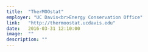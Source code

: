```yaml
---
title:  "TherMOOstat"
employer: "UC Davis<br>Energy Conservation Office"
link:   "http://thermoostat.ucdavis.edu"
date:   2016-03-31 12:10:00
image:  ""
description: ""
---
```

